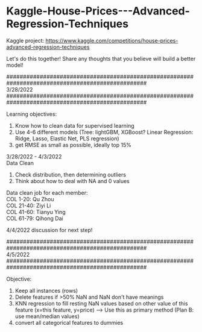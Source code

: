 # Kaggle-House-Prices---Advanced-Regression-Techniques
Kaggle project: https://www.kaggle.com/competitions/house-prices-advanced-regression-techniques

Let's do this together! Share any thoughts that you believe will build a better model!


################################################################################################## <br />
3/28/2022 <br />
################################################################################################## <br />

Learning objectives: 
1. Know how to clean data for supervised learning
2. Use 4-6 different models (Tree: lightGBM, XGBoost? Linear Regression: Ridge, Lasso, Elastic Net, PLS regression)
3. get RMSE as small as possible, ideally top 15%


3/28/2022 - 4/3/2022 <br />
Data Clean <br />
1) Check distribution, then determining outliers
2) Think about how to deal with NA and 0 values

Data clean job for each member: <br />
COL 1-20: Qu Zhou <br />
COL 21-40: Ziyi Li <br />
COL 41-60: Tianyu Ying <br />
COL 61-79: Qihong Dai <br />

4/4/2022 discussion for next step!

################################################################################################## <br />
4/5/2022 <br />
################################################################################################## <br />

Objective:
1. Keep all instances (rows)
2. Delete features if >50% NaN and NaN don't have meanings
3. KNN regression to fill resting NaN values based on other value of this feature (x=this feature, y=price) --> Use this as primary method (Plan B: use mean/median values)
4. convert all categorical features to dummies
